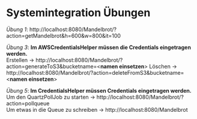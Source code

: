 Systemintegration Übungen
==================================

*Übung 1*:  http://localhost:8080/Mandelbrot/?action=getMandelbrot&h=600&w=800&it=100

*Übung 3*:  <b>Im AWSCredentialsHelper müssen die Credentials eingetragen werden.</b><br>
          Erstellen -> http://localhost:8080/Mandelbrot/?action=generateToS3&bucketname=<<b>namen einsetzen</b>>
          Löschen -> http://localhost:8080/Mandelbrot/?action=deleteFromS3&bucketname=<<b>namen einsetzen</b>>

*Übung 5*: <b>Im CredentialsHelper müssen Credentials eingetragen werden.</b><br>
          Um den QuartzPollJob zu starten -> http://localhost:8080/Mandelbrot/?action=pollqueue<br>
          Um etwas in die Queue zu schreiben -> http://localhost:8080/Mandelbrot<br>
          
